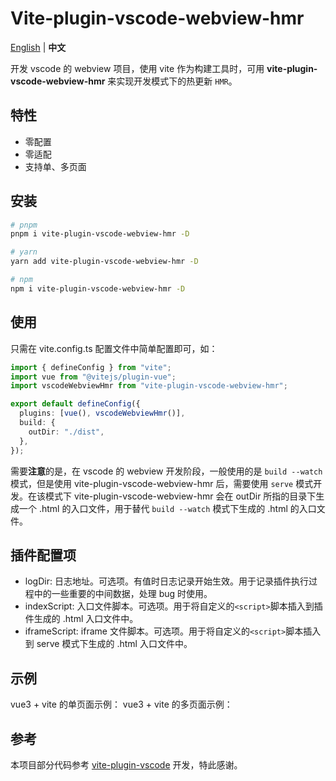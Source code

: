 # Vite-plugin-vscode-webview-hmr

[English](./README.md) | **中文**

开发 vscode 的 webview 项目，使用 vite 作为构建工具时，可用 **vite-plugin-vscode-webview-hmr** 来实现开发模式下的热更新 `HMR`。

## 特性

- 零配置
- 零适配
- 支持单、多页面

## 安装

```bash
# pnpm
pnpm i vite-plugin-vscode-webview-hmr -D

# yarn
yarn add vite-plugin-vscode-webview-hmr -D

# npm
npm i vite-plugin-vscode-webview-hmr -D
```

## 使用

只需在 vite.config.ts 配置文件中简单配置即可，如：

```typescript
import { defineConfig } from "vite";
import vue from "@vitejs/plugin-vue";
import vscodeWebviewHmr from "vite-plugin-vscode-webview-hmr";

export default defineConfig({
  plugins: [vue(), vscodeWebviewHmr()],
  build: {
    outDir: "./dist",
  },
});
```

需要**注意**的是，在 vscode 的 webview 开发阶段，一般使用的是 `build --watch` 模式，但是使用 vite-plugin-vscode-webview-hmr 后，需要使用 `serve` 模式开发。在该模式下 vite-plugin-vscode-webview-hmr 会在 outDir 所指的目录下生成一个 .html 的入口文件，用于替代 `build --watch` 模式下生成的 .html 的入口文件。

## 插件配置项

- logDir: 日志地址。可选项。有值时日志记录开始生效。用于记录插件执行过程中的一些重要的中间数据，处理 bug 时使用。
- indexScript: 入口文件脚本。可选项。用于将自定义的`<script>`脚本插入到插件生成的 .html 入口文件中。
- iframeScript: iframe 文件脚本。可选项。用于将自定义的`<script>`脚本插入到 serve 模式下生成的 .html 入口文件中。

## 示例

vue3 + vite 的单页面示例：
vue3 + vite 的多页面示例：

## 参考

本项目部分代码参考 [vite-plugin-vscode](https://github.com/tomjs/vite-plugin-vscode) 开发，特此感谢。
